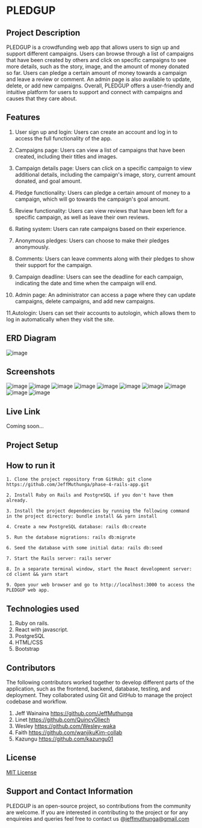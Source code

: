 # PLEDGUP

## Project Description
PLEDGUP is a crowdfunding web app that allows users to sign up and support different campaigns. Users can browse through a list of campaigns that have been created by others and click on specific campaigns to see more details, such as the story, image, and the amount of money donated so far. Users can pledge a certain amount of money towards a campaign and leave a review or comment. An admin page is also available to update, delete, or add new campaigns. Overall, PLEDGUP offers a user-friendly and intuitive platform for users to support and connect with campaigns and causes that they care about.

## Features
1. User sign up and login: Users can create an account and log in to access the full functionality of the app.

2. Campaigns page: Users can view a list of campaigns that have been created, including their titles and images.

3. Campaign details page: Users can click on a specific campaign to view additional details, including the campaign's image, story, current amount donated, and goal amount.

4. Pledge functionality: Users can pledge a certain amount of money to a campaign, which will go towards the campaign's goal amount.

5. Review functionality: Users can view reviews that have been left for a specific campaign, as well as leave their own reviews.

6. Rating system: Users can rate campaigns based on their experience.

7. Anonymous pledges: Users can choose to make their pledges anonymously.

8. Comments: Users can leave comments along with their pledges to show their support for the campaign.

9. Campaign deadline: Users can see the deadline for each campaign, indicating the date and time when the campaign will end.

10. Admin page: An administrator can access a page where they can update campaigns, delete campaigns, and add new campaigns.

11.Autologin: Users can set their accounts to autologin, which allows them to log in automatically when they visit the site.


## ERD Diagram
![image](https://user-images.githubusercontent.com/118323350/229419516-9c3193ef-d0eb-43d3-9337-10d6dbd33a25.png)
## Screenshots
![image](https://user-images.githubusercontent.com/118323350/229422781-86a879c3-6e68-477d-9183-d8f9658cf8e8.png)
![image](https://user-images.githubusercontent.com/118323350/229422892-7a4deffc-2302-4454-ac88-65d1bf274d86.png)
![image](https://user-images.githubusercontent.com/118323350/229422927-14d1b8e9-0f43-4955-93d4-7b76b10e1831.png)
![image](https://user-images.githubusercontent.com/118323350/229423060-502525e7-2dfa-4cec-bc40-a398cb9b5933.png)
![image](https://user-images.githubusercontent.com/118323350/229423162-4b5dafbc-1d8f-4ec9-bd42-9b0fb611b1bd.png)
![image](https://user-images.githubusercontent.com/118323350/229423274-b96adefb-8d98-49b5-bb21-254deff93c0c.png)
![image](https://user-images.githubusercontent.com/118323350/229423318-2557fdff-6f6d-4a04-954e-736413166c0e.png)
![image](https://user-images.githubusercontent.com/118323350/229423393-6b0e771f-089e-4df2-97ee-f6729f1c6359.png)
![image](https://user-images.githubusercontent.com/118323350/229423427-ce97bdf0-5ee3-4d36-9de4-76abd046904d.png)
![image](https://user-images.githubusercontent.com/118323350/229423489-c4efefc7-e4ef-469e-ad4e-26871c38957f.png)

## Live Link
Coming soon...
## Project Setup
## How to run  it
    1. Clone the project repository from GitHub: git clone https://github.com/JeffMuthunga/phase-4-rails-app.git

    2. Install Ruby on Rails and PostgreSQL if you don't have them already.

    3. Install the project dependencies by running the following command in the project directory: bundle install && yarn install

    4. Create a new PostgreSQL database: rails db:create

    5. Run the database migrations: rails db:migrate

    6. Seed the database with some initial data: rails db:seed

    7. Start the Rails server: rails server

    8. In a separate terminal window, start the React development server: cd client && yarn start

    9. Open your web browser and go to http://localhost:3000 to access the PLEDGUP web app.

## Technologies used
  1. Ruby on rails.
  2. React with javascript.
  3. PostgreSQL
  4. HTML/CSS
  5. Bootstrap
  
 ## Contributors
 The following contributors worked together to develop different parts of the application, such as the frontend, backend, database, testing, and deployment. They collaborated using Git and GitHub to manage the project codebase and workflow.
 
1. Jeff Wainaina https://github.com/JeffMuthunga
2. Linet https://github.com/QuincyOliech
3. Wesley https://github.com/Wesley-waka
4. Faith https://github.com/wanjikuKim-collab
5. Kazungu https://github.com/kazungu01
  
## License
[MIT License](./license)
## Support and Contact Information
PLEDGUP is an open-source project, so contributions from the community are welcome. If you are interested in contributing to the project or for any enquireies and queries feel free to contact us @jeffmuthunga@gmail.com 








